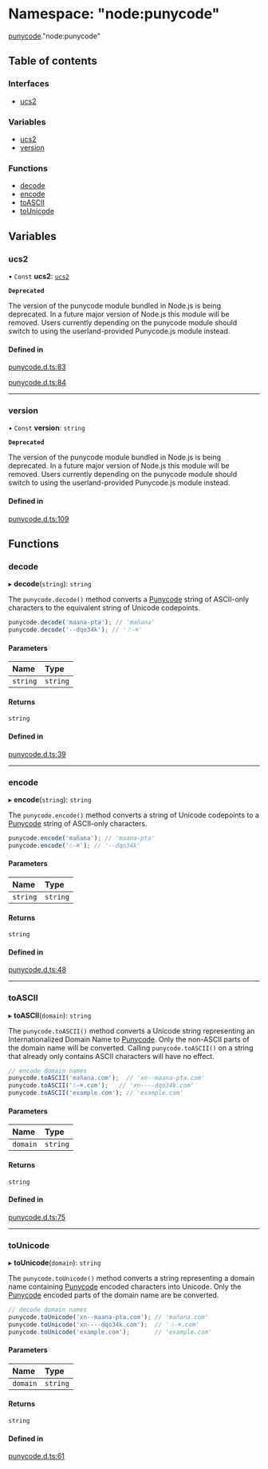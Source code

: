 # Namespace: "node:punycode"

[punycode](punycode.md)."node:punycode"

## Table of contents

### Interfaces

- [ucs2](../interfaces/punycode._node_punycode_.ucs2.md)

### Variables

- [ucs2](punycode._node_punycode_.md#ucs2)
- [version](punycode._node_punycode_.md#version)

### Functions

- [decode](punycode._node_punycode_.md#decode)
- [encode](punycode._node_punycode_.md#encode)
- [toASCII](punycode._node_punycode_.md#toascii)
- [toUnicode](punycode._node_punycode_.md#tounicode)

## Variables

### ucs2

• `Const` **ucs2**: [`ucs2`](punycode._punycode_.md#ucs2)

**`Deprecated`**

The version of the punycode module bundled in Node.js is being deprecated.
In a future major version of Node.js this module will be removed.
Users currently depending on the punycode module should switch to using
the userland-provided Punycode.js module instead.

#### Defined in

[punycode.d.ts:83](https://github.com/goodcodedev/bun-types/blob/8bd1b3a/punycode.d.ts#L83)

[punycode.d.ts:84](https://github.com/goodcodedev/bun-types/blob/8bd1b3a/punycode.d.ts#L84)

___

### version

• `Const` **version**: `string`

**`Deprecated`**

The version of the punycode module bundled in Node.js is being deprecated.
In a future major version of Node.js this module will be removed.
Users currently depending on the punycode module should switch to using
the userland-provided Punycode.js module instead.

#### Defined in

[punycode.d.ts:109](https://github.com/goodcodedev/bun-types/blob/8bd1b3a/punycode.d.ts#L109)

## Functions

### decode

▸ **decode**(`string`): `string`

The `punycode.decode()` method converts a [Punycode](https://tools.ietf.org/html/rfc3492) string of ASCII-only
characters to the equivalent string of Unicode codepoints.

```js
punycode.decode('maana-pta'); // 'mañana'
punycode.decode('--dqo34k'); // '☃-⌘'
```

#### Parameters

| Name | Type |
| :------ | :------ |
| `string` | `string` |

#### Returns

`string`

#### Defined in

[punycode.d.ts:39](https://github.com/goodcodedev/bun-types/blob/8bd1b3a/punycode.d.ts#L39)

___

### encode

▸ **encode**(`string`): `string`

The `punycode.encode()` method converts a string of Unicode codepoints to a [Punycode](https://tools.ietf.org/html/rfc3492) string of ASCII-only characters.

```js
punycode.encode('mañana'); // 'maana-pta'
punycode.encode('☃-⌘'); // '--dqo34k'
```

#### Parameters

| Name | Type |
| :------ | :------ |
| `string` | `string` |

#### Returns

`string`

#### Defined in

[punycode.d.ts:48](https://github.com/goodcodedev/bun-types/blob/8bd1b3a/punycode.d.ts#L48)

___

### toASCII

▸ **toASCII**(`domain`): `string`

The `punycode.toASCII()` method converts a Unicode string representing an
Internationalized Domain Name to [Punycode](https://tools.ietf.org/html/rfc3492). Only the non-ASCII parts of the
domain name will be converted. Calling `punycode.toASCII()` on a string that
already only contains ASCII characters will have no effect.

```js
// encode domain names
punycode.toASCII('mañana.com');  // 'xn--maana-pta.com'
punycode.toASCII('☃-⌘.com');   // 'xn----dqo34k.com'
punycode.toASCII('example.com'); // 'example.com'
```

#### Parameters

| Name | Type |
| :------ | :------ |
| `domain` | `string` |

#### Returns

`string`

#### Defined in

[punycode.d.ts:75](https://github.com/goodcodedev/bun-types/blob/8bd1b3a/punycode.d.ts#L75)

___

### toUnicode

▸ **toUnicode**(`domain`): `string`

The `punycode.toUnicode()` method converts a string representing a domain name
containing [Punycode](https://tools.ietf.org/html/rfc3492) encoded characters into Unicode. Only the [Punycode](https://tools.ietf.org/html/rfc3492) encoded parts of the domain name are be
converted.

```js
// decode domain names
punycode.toUnicode('xn--maana-pta.com'); // 'mañana.com'
punycode.toUnicode('xn----dqo34k.com');  // '☃-⌘.com'
punycode.toUnicode('example.com');       // 'example.com'
```

#### Parameters

| Name | Type |
| :------ | :------ |
| `domain` | `string` |

#### Returns

`string`

#### Defined in

[punycode.d.ts:61](https://github.com/goodcodedev/bun-types/blob/8bd1b3a/punycode.d.ts#L61)
